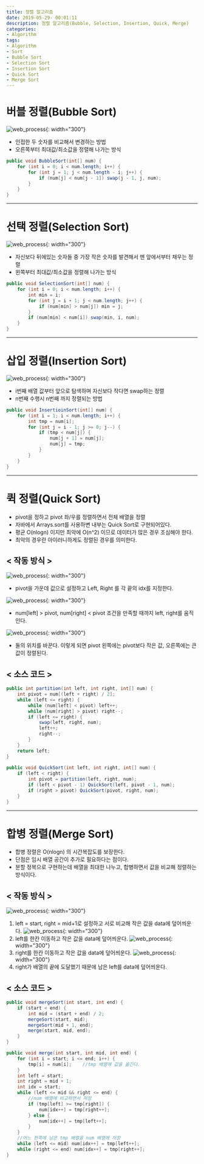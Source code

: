 ```yaml
---
title: 정렬 알고리즘
date: 2019-05-29- 00:01:11
description: 정렬 알고리즘(Bubble, Selection, Insertion, Quick, Merge)
categories:
- Algorithm
tags: 
- Algorithm
- Sort
- Bubble Sort
- Selection Sort
- Insertion Sort
- Quick Sort
- Merge Sort
---
```

# 버블 정렬(Bubble Sort)
![web_process](/assets/images/BubbleSort.png){: width="300"}
- 인접한 두 숫자를 비교해서 변경하는 방법
- 오른쪽부터 최대값/최소값을 정렬해 나가는 방식

~~~java
public void BubbleSort(int[] num) {
    for (int i = 0; i < num.length; i++) {
        for (int j = 1; j < num.length - i; j++) {
            if (num[j] < num[j - 1]) swap(j - 1, j, num);
        }
    }
}
~~~

***

# 선택 정렬(Selection Sort)
![web_process](/assets/images/SelectionSort.png){: width="300"}
- 자신보다 뒤에있는 숫자들 중 가장 작은 숫자를 발견해서 맨 앞에서부터 채우는 정렬
- 왼쪽부터 최대값/최소값을 정렬해 나가는 방식

~~~java
public void SelectionSort(int[] num) {
    for (int i = 0; i < num.length; i++) {
        int min = i;
        for (int j = i + 1; j < num.length; j++) {
            if (num[min] > num[j]) min = j;
        }
        if (num[min] < num[i]) swap(min, i, num);
    }
}
~~~

***

# 삽입 정렬(Insertion Sort)
![web_process](/assets/images/InsertionSort.png){: width="300"}
- i번째 배열 값부터 앞으로 탐색하며 자신보다 작다면 swap하는 정렬
- n번째 수행시 n번째 까지 정렬되는 방법

~~~java
public void InsertioinSort(int[] num) {
    for (int i = 1; i < num.length; i++) {
        int tmp = num[i];
        for (int j = i - 1; j >= 0; j--) {
            if (tmp < num[j]) {
                num[j + 1] = num[j];
                num[j] = tmp;
            }
        }
    }
}
~~~

***

# 퀵 정렬(Quick Sort)
- pivot을 정하고 pivot 좌/우를 정렬하면서 전체 배열을 정렬
- 자바에서 Arrays.sort를 사용하변 내부는 Quick Sort로 구현되어있다.
- 평균 O(nlogn) 이지만 최악에 O(n^2) 이므로 데이터가 많은 경우 조심해야 한다.
- 최악의 경우란 아이러니하게도 정렬된 경우를 의미한다.

## < 작동 방식 >
![web_process](/assets/images/QuickSort_1.png){: width="300"}
- pivot을 가운데 값으로 설정하고 Left, Right 를 각 끝의 idx를 지정한다.

![web_process](/assets/images/QuickSort_2.png){: width="300"}
- num[left] > pivot, num[right] < pivot 조건을 만족할 때까지 left, right를 움직인다.

![web_process](/assets/images/QuickSort_3.png){: width="300"}
- 둘의 위치를 바꾼다. 이렇게 되면 pivot 왼쪽에는 pivot보다 작은 값, 오른쪽에는 큰값이 정렬된다.

## < 소스 코드 >
~~~java
public int partition(int left, int right, int[] num) {
    int pivot = num[(left + right) / 2];
    while (left <= right) {
        while (num[left] < pivot) left++;
        while (num[right] > pivot) right--;
        if (left <= right) {
            swap(left, right, num);
            left++;
            right--;
        }
    }
    return left;
}
 
public void QuickSort(int left, int right, int[] num) {
    if (left < right) {
        int pivot = partition(left, right, num);
        if (left < pivot - 1) QuickSort(left, pivot - 1, num);
        if (right > pivot) QuickSort(pivot, right, num);
    }
}

~~~

***

# 합병 정렬(Merge Sort)
- 합병 정렬은 O(nlogn) 의 시간복잡도를 보장한다.
- 단점은 임시 배열 공간이 추가로 필요하다는 점이다.
- 분할 정복으로 구현하는데 배열을 최대한 나누고, 합병하면서 값을 비교해 정렬하는 방식이다.

## < 작동 방식 >
![web_process](/assets/images/MergeSort_1.png){: width="300"}
1. left = start, right = mid+1로 설정하고 서로 비교해 작은 값을 data에 덮어씌운다.
![web_process](/assets/images/MergeSort_2.png){: width="300"}
2. left를 한칸 이동하고 작은 값을 data에 덮어씌운다.
![web_process](/assets/images/MergeSort_3.png){: width="300"}
3. right를 한칸 이동하고 작은 값을 data에 덮어씌운다.
![web_process](/assets/images/MergeSort_4.png){: width="300"}
4. right가 배열의 끝에 도달했기 때문에 남은 left를 data에 덮어씌운다.

## < 소스 코드 >
~~~java
public void mergeSort(int start, int end) {
    if (start < end) {
        int mid = (start + end) / 2;
        mergeSort(start, mid);
        mergeSort(mid + 1, end);
        merge(start, mid, end);
    }
}

public void merge(int start, int mid, int end) {
    for (int i = start; i <= end; i++) {
        tmp[i] = num[i];    //tmp 배열에 값을 옮긴다.
    }
    int left = start;
    int right = mid + 1;
    int idx = start;
    while (left <= mid && right <= end) {
        //num 배열에 비교하면서 저장
        if (tmp[left] >= tmp[right]) {
            num[idx++] = tmp[right++];
        } else {
            num[idx++] = tmp[left++];
        }
    }
    //어느 한쪽에 남은 tmp 배열을 num 배열에 저장
    while (left <= mid) num[idx++] = tmp[left++];
    while (right <= end) num[idx++] = tmp[right++];
}
~~~